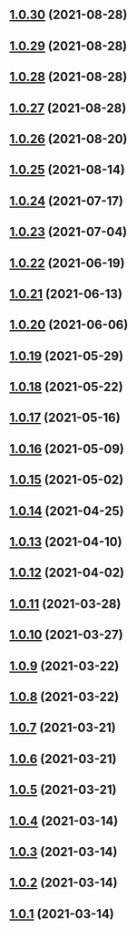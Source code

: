 ## [1.0.30](https://github.com/Avansai/resolve-accept-language/compare/v1.0.28...v1.0.30) (2021-08-28)

## [1.0.29](https://github.com/Avansai/resolve-accept-language/compare/v1.0.28...v1.0.29) (2021-08-28)

## [1.0.28](https://github.com/Avansai/resolve-accept-language/compare/v1.0.27...v1.0.28) (2021-08-28)

## [1.0.27](https://github.com/Avansai/resolve-accept-language/compare/v1.0.26...v1.0.27) (2021-08-28)



## [1.0.26](https://github.com/Avansai/resolve-accept-language/compare/v1.0.26...v1.0.27) (2021-08-20)



## [1.0.25](https://github.com/Avansai/resolve-accept-language/compare/v1.0.26...v1.0.27) (2021-08-14)



## [1.0.24](https://github.com/Avansai/resolve-accept-language/compare/v1.0.26...v1.0.27) (2021-07-17)



## [1.0.23](https://github.com/Avansai/resolve-accept-language/compare/v1.0.26...v1.0.27) (2021-07-04)



## [1.0.22](https://github.com/Avansai/resolve-accept-language/compare/v1.0.26...v1.0.27) (2021-06-19)



## [1.0.21](https://github.com/Avansai/resolve-accept-language/compare/v1.0.26...v1.0.27) (2021-06-13)



## [1.0.20](https://github.com/Avansai/resolve-accept-language/compare/v1.0.26...v1.0.27) (2021-06-06)



## [1.0.19](https://github.com/Avansai/resolve-accept-language/compare/v1.0.26...v1.0.27) (2021-05-29)



## [1.0.18](https://github.com/Avansai/resolve-accept-language/compare/v1.0.26...v1.0.27) (2021-05-22)



## [1.0.17](https://github.com/Avansai/resolve-accept-language/compare/v1.0.26...v1.0.27) (2021-05-16)



## [1.0.16](https://github.com/Avansai/resolve-accept-language/compare/v1.0.26...v1.0.27) (2021-05-09)



## [1.0.15](https://github.com/Avansai/resolve-accept-language/compare/v1.0.26...v1.0.27) (2021-05-02)



## [1.0.14](https://github.com/Avansai/resolve-accept-language/compare/v1.0.26...v1.0.27) (2021-04-25)



## [1.0.13](https://github.com/Avansai/resolve-accept-language/compare/v1.0.26...v1.0.27) (2021-04-10)



## [1.0.12](https://github.com/Avansai/resolve-accept-language/compare/v1.0.26...v1.0.27) (2021-04-02)



## [1.0.11](https://github.com/Avansai/resolve-accept-language/compare/v1.0.26...v1.0.27) (2021-03-28)



## [1.0.10](https://github.com/Avansai/resolve-accept-language/compare/v1.0.26...v1.0.27) (2021-03-27)



## [1.0.9](https://github.com/Avansai/resolve-accept-language/compare/v1.0.26...v1.0.27) (2021-03-22)



## [1.0.8](https://github.com/Avansai/resolve-accept-language/compare/v1.0.26...v1.0.27) (2021-03-22)



## [1.0.7](https://github.com/Avansai/resolve-accept-language/compare/v1.0.26...v1.0.27) (2021-03-21)



## [1.0.6](https://github.com/Avansai/resolve-accept-language/compare/v1.0.26...v1.0.27) (2021-03-21)



## [1.0.5](https://github.com/Avansai/resolve-accept-language/compare/v1.0.26...v1.0.27) (2021-03-21)



## [1.0.4](https://github.com/Avansai/resolve-accept-language/compare/v1.0.26...v1.0.27) (2021-03-14)



## [1.0.3](https://github.com/Avansai/resolve-accept-language/compare/v1.0.26...v1.0.27) (2021-03-14)



## [1.0.2](https://github.com/Avansai/resolve-accept-language/compare/v1.0.26...v1.0.27) (2021-03-14)



## [1.0.1](https://github.com/Avansai/resolve-accept-language/compare/v1.0.26...v1.0.27) (2021-03-14)


